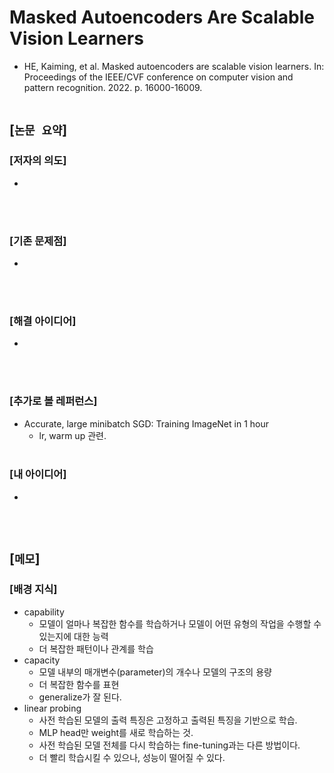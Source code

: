 # Masked Autoencoders Are Scalable Vision Learners
* HE, Kaiming, et al. Masked autoencoders are scalable vision learners. In: Proceedings of the IEEE/CVF conference on computer vision and pattern recognition. 2022. p. 16000-16009.
<br><br>

## [`논문 요약`]

### [저자의 의도]
* 
<br><br>

### [기존 문제점]
* 
<br><br>

### [해결 아이디어]
* 
<br><br>

### [추가로 볼 레퍼런스]
* Accurate, large minibatch SGD: Training ImageNet in 1 hour
    * lr, warm up 관련.
<br><br>

### [내 아이디어]
* 
<br><br>



## [`메모`]

### [배경 지식]
* capability
    * 모델이 얼마나 복잡한 함수를 학습하거나 모델이 어떤 유형의 작업을 수행할 수 있는지에 대한 능력
    * 더 복잡한 패턴이나 관계를 학습
* capacity
    * 모델 내부의 매개변수(parameter)의 개수나 모델의 구조의 용량
    * 더 복잡한 함수를 표현
    *  generalize가 잘 된다.
* linear probing
    * 사전 학습된 모델의 출력 특징은 고정하고 출력된 특징을 기반으로 학습.
    * MLP head만 weight를 새로 학습하는 것.
    * 사전 학습된 모델 전체를 다시 학습하는 fine-tuning과는 다른 방법이다.
    * 더 빨리 학습시킬 수 있으나, 성능이 떨어질 수 있다.
<br><br>



